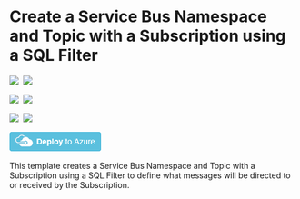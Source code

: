 # Create a Service Bus Namespace and Topic with a Subscription using a SQL Filter

<IMG SRC="https://azurequickstartsservice.blob.core.windows.net/badges/101-servicebus-topic-subscription-sqlfilter/PublicLastTestDate.svg" />&nbsp;
<IMG SRC="https://azurequickstartsservice.blob.core.windows.net/badges/101-servicebus-topic-subscription-sqlfilter/PublicDeployment.svg" />&nbsp;

<IMG SRC="https://azurequickstartsservice.blob.core.windows.net/badges/101-servicebus-topic-subscription-sqlfilter/FairfaxLastTestDate.svg" />&nbsp;
<IMG SRC="https://azurequickstartsservice.blob.core.windows.net/badges/101-servicebus-topic-subscription-sqlfilter/FairfaxDeployment.svg" />&nbsp;

<IMG SRC="https://azurequickstartsservice.blob.core.windows.net/badges/101-servicebus-topic-subscription-sqlfilter/BestPracticeResult.svg" />&nbsp;
<IMG SRC="https://azurequickstartsservice.blob.core.windows.net/badges/101-servicebus-topic-subscription-sqlfilter/CredScanResult.svg" />&nbsp;

<a href="https://portal.azure.com/#create/Microsoft.Template/uri/https%3A%2F%2Fraw.githubusercontent.com%2FAzure%2Fazure-quickstart-templates%2Fmaster%2F101-servicebus-topic-subscription-sqlfilter%2Fazuredeploy.json" target="_blank">
    <img src="https://raw.githubusercontent.com/Azure/azure-quickstart-templates/master/1-CONTRIBUTION-GUIDE/images/deploytoazure.png"/>
</a>

This template creates a Service Bus Namespace and Topic with a Subscription using a SQL Filter to define what messages will be directed to or received by the Subscription.

